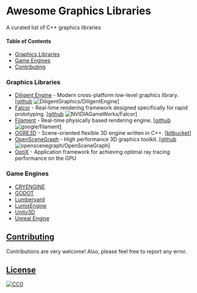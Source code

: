 # Awesome Graphics Libraries

A curated list of C++ graphics libraries

#### Table of Contents
* [Graphics Libraries](#graphics-libraries)
* [Game Engines](#game-engines)
* [Contributing](#contributing)

### Graphics Libraries

* [Diligent Engine](http://diligentgraphics.com/diligent-engine/) - Modern cross-platform low-level graphics library. [[github](https://github.com/DiligentGraphics/DiligentEngine) ![DiligentGraphics/DiligentEngine](https://img.shields.io/github/stars/DiligentGraphics/DiligentEngine.svg?style=social&label=Star&maxAge=2592000)]
* [Falcor](https://developer.nvidia.com/falcor) - Real-time rendering framework designed specifically for rapid prototyping. [[github](https://github.com/NVIDIAGameWorks/Falcor) ![NVIDIAGameWorks/Falcor](https://img.shields.io/github/stars/NVIDIAGameWorks/Falcor.svg?style=social&label=Star&maxAge=2592000)]
* [Filament](https://google.github.io/filament/) - Real-time physically based rendering engine. [[github](https://github.com/google/filament) ![google/filament](https://img.shields.io/github/stars/google/filament.svg?style=social&label=Star&maxAge=2592000)]
* [OGRE3D](https://www.ogre3d.org/) - Scene-oriented flexible 3D engine written in C++. [[bitbucket](https://bitbucket.org/sinbad/ogre)]
* [OpenSceneGraph](http://www.openscenegraph.org/) - High performance 3D graphics toolkit. [[github](https://github.com/openscenegraph/OpenSceneGraph) ![openscenegraph/OpenSceneGraph](https://img.shields.io/github/stars/openscenegraph/OpenSceneGraph.svg?style=social&label=Star&maxAge=2592000)]
* [OptiX](https://developer.nvidia.com/optix) - Application framework for achieving optimal ray tracing performance on the GPU

### Game Engines

* [CRYENGINE](https://www.cryengine.com/)
* [GODOT](https://godotengine.org/)
* [Lumberyard](https://aws.amazon.com/lumberyard/)
* [LumixEngine](https://mikulasflorek.itch.io/lumix-engine)
* [Unity3D](https://unity3d.com/)
* [Unreal Engine](https://www.unrealengine.com/)

## [Contributing](#awesome-graphics-libraries)

Contributions are very welcome! Also, please feel free to report any error.

## [License](#awesome-graphics-libraries)

[![CC0](https://licensebuttons.net/p/zero/1.0/88x31.png)](http://creativecommons.org/publicdomain/zero/1.0/)
